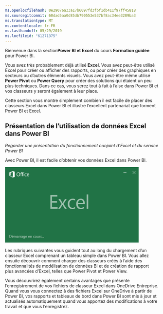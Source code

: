 ```yaml
---
ms.openlocfilehash: 0e29076a33a17b6097fd3fbf1db411f97ff45818
ms.sourcegitcommit: 60dad5aa0d85db790553e537bf8ac34ee3289ba3
ms.translationtype: MT
ms.contentlocale: fr-FR
ms.lasthandoff: 05/29/2019
ms.locfileid: "61271375"
---
```

Bienvenue dans la section**Power BI et Excel** du cours **Formation guidée** pour Power BI.

Vous avez très probablement déjà utilisé **Excel**. Vous avez peut-être utilisé Excel pour créer ou afficher des rapports, ou pour créer des graphiques en secteurs ou d’autres éléments visuels. Vous avez peut-être même utilisé **Power Pivot** ou **Power Query** pour créer des solutions qui étaient un peu plus techniques. Dans ce cas, vous serez tout à fait à l’aise dans Power BI et vos classeurs y seront également à leur place.

Cette section vous montre simplement combien il est facile de placer des classeurs Excel dans Power BI et illustre l’excellent partenariat que forment Power BI et Excel.

## <a name="introduction-to-using-excel-data-in-power-bi"></a>Présentation de l’utilisation de données Excel dans Power BI
*Regarder une présentation du fonctionnement conjoint d’Excel et du service Power BI*

Avec Power BI, il est facile d’obtenir vos données Excel dans Power BI.

![](media/5-1-intro-excel-data/5-1_1.png)

Les rubriques suivantes vous guident tout au long du chargement d’un classeur Excel comprenant un tableau simple dans Power BI. Vous allez ensuite découvrir comment charger des classeurs créés à l’aide des fonctionnalités de modélisation de données BI et de création de rapport plus avancées d’Excel, telles que Power Pivot et Power View.

Vous découvrirez également certains avantages que présente l’enregistrement de vos fichiers de classeur Excel dans OneDrive Entreprise. Quand vous vous connectez à des fichiers Excel sur OneDrive à partir de Power BI, vos rapports et tableaux de bord dans Power BI sont mis à jour et actualisés automatiquement quand vous apportez des modifications à votre travail et que vous l’enregistrez.

